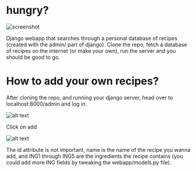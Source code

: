# hungry?

![screenshot](http://mchrh.me/img/hungry.png "Hompeage")


Django webapp that searches through a personal database of recipes (created with the admin/ part of django).
Clone the repo, fetch a database of recipes on the internet (or make your own), run the server and you should be good to go.


# How to add your own recipes?
After cloning the repo, and running your django server, head over to localhost:8000/admin and log in. 

![alt text](http://mchrh.me/img/1.png "1")


Click on add 

![alt text](http://mchrh.me/img/2.png "2")

The id attribute is not important, name is the name of the recipe you wanna add, and ING1 through ING5 are the ingredients the recipe contains (you could add more ING fields by tweaking the webapp/models.py file).